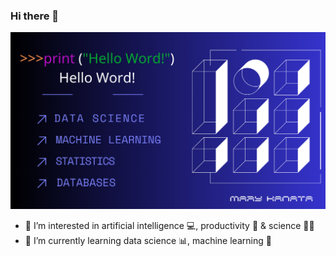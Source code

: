 ### Hi there 👋
![My Interests!](https://raw.githubusercontent.com/maryKanata/maryKanata/main/photo/hello%20world!.png)
- 👀 I’m interested in artificial intelligence 💻, productivity 💪 & science 👩‍🚀
- 🌱 I’m currently learning data science 📊, machine learning 🤖


